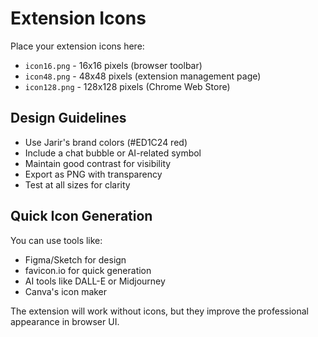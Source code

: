 # Extension Icons

Place your extension icons here:

- `icon16.png` - 16x16 pixels (browser toolbar)
- `icon48.png` - 48x48 pixels (extension management page)  
- `icon128.png` - 128x128 pixels (Chrome Web Store)

## Design Guidelines

- Use Jarir's brand colors (#ED1C24 red)
- Include a chat bubble or AI-related symbol
- Maintain good contrast for visibility
- Export as PNG with transparency
- Test at all sizes for clarity

## Quick Icon Generation

You can use tools like:
- Figma/Sketch for design
- favicon.io for quick generation
- AI tools like DALL-E or Midjourney
- Canva's icon maker

The extension will work without icons, but they improve the professional appearance in browser UI. 